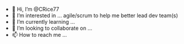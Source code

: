 - 👋 Hi, I’m @CRice77
- 👀 I’m interested in ... agile/scrum to help me better lead dev team(s)
- 🌱 I’m currently learning ...
- 💞️ I’m looking to collaborate on ...
- 📫 How to reach me ...

<!---
CoreyRiceDNV/CoreyRiceDNV is a ✨ special ✨ repository because its `README.md` (this file) appears on your GitHub profile.
You can click the Preview link to take a look at your changes.
--->
